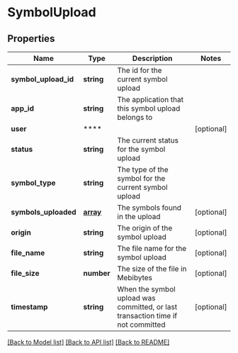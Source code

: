 # SymbolUpload

## Properties
Name | Type | Description | Notes
------------ | ------------- | ------------- | -------------
**symbol_upload_id** | **string** | The id for the current symbol upload | 
**app_id** | **string** | The application that this symbol upload belongs to | 
**user** | **** |  | [optional] 
**status** | **string** | The current status for the symbol upload | 
**symbol_type** | **string** | The type of the symbol for the current symbol upload | 
**symbols_uploaded** | [**array**](.md) | The symbols found in the upload | [optional] 
**origin** | **string** | The origin of the symbol upload | [optional] 
**file_name** | **string** | The file name for the symbol upload | [optional] 
**file_size** | **number** | The size of the file in Mebibytes | [optional] 
**timestamp** | **string** | When the symbol upload was committed, or last transaction time if not committed | [optional] 

[[Back to Model list]](../README.md#documentation-for-models) [[Back to API list]](../README.md#documentation-for-api-endpoints) [[Back to README]](../README.md)

